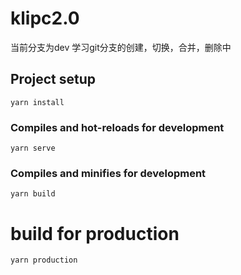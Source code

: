 # klipc2.0

当前分支为dev
学习git分支的创建，切换，合并，删除中

## Project setup
```
yarn install
```

### Compiles and hot-reloads for development
```
yarn serve
```

### Compiles and minifies for development
```
yarn build
```

# build for production 
```
yarn production
```
